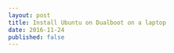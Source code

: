 ```yaml
---
layout: post
title: Install Ubuntu on Dualboot on a laptop
date: 2016-11-24
published: false
---
```

